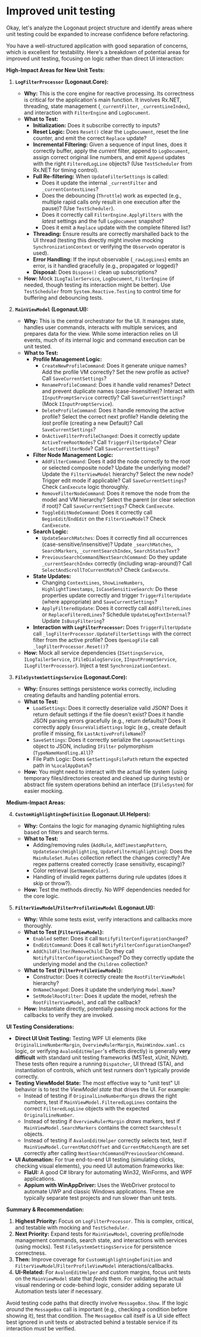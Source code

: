 # Improved unit testing

Okay, let's analyze the Logonaut project structure and identify areas where unit testing could be expanded to increase confidence before refactoring.

You have a well-structured application with good separation of concerns, which is excellent for testability. Here's a breakdown of potential areas for improved unit testing, focusing on logic rather than direct UI interaction:

**High-Impact Areas for New Unit Tests:**

1.  **`LogFilterProcessor` (Logonaut.Core):**
    *   **Why:** This is the core engine for reactive processing. Its correctness is critical for the application's main function. It involves Rx.NET, threading, state management (`_currentFilter`, `_currentLineIndex`), and interaction with `FilterEngine` and `LogDocument`.
    *   **What to Test:**
        *   **Initialization:** Does it subscribe correctly to inputs?
        *   **Reset Logic:** Does `Reset()` clear the `LogDocument`, reset the line counter, and emit the correct `Replace` update?
        *   **Incremental Filtering:** Given a sequence of input lines, does it correctly buffer, apply the *current* filter, append to `LogDocument`, assign correct original line numbers, and emit `Append` updates with the right `FilteredLogLine` objects? (Use `TestScheduler` from Rx.NET for timing control).
        *   **Full Re-filtering:** When `UpdateFilterSettings` is called:
            *   Does it update the internal `_currentFilter` and `_currentContextLines`?
            *   Does the debouncing (`Throttle`) work as expected (e.g., multiple rapid calls only result in one execution after the pause)? (Use `TestScheduler`).
            *   Does it correctly call `FilterEngine.ApplyFilters` with the *latest* settings and the full `LogDocument` snapshot?
            *   Does it emit a `Replace` update with the complete filtered list?
        *   **Threading:** Ensure results are correctly marshalled back to the UI thread (testing this directly might involve mocking `SynchronizationContext` or verifying the `ObserveOn` operator is used).
        *   **Error Handling:** If the input observable (`_rawLogLines`) emits an error, is it handled gracefully (e.g., propagated or logged)?
        *   **Disposal:** Does `Dispose()` clean up subscriptions?
    *   **How:** Mock `ILogTailerService`, `LogDocument`, `FilterEngine` (if needed, though testing its interaction might be better). Use `TestScheduler` from `System.Reactive.Testing` to control time for buffering and debouncing tests.

2.  **`MainViewModel` (Logonaut.UI):**
    *   **Why:** This is the central orchestrator for the UI. It manages state, handles user commands, interacts with multiple services, and prepares data for the view. While some interaction relies on UI events, much of its internal logic and command execution can be unit tested.
    *   **What to Test:**
        *   **Profile Management Logic:**
            *   `CreateNewProfileCommand`: Does it generate unique names? Add the profile VM correctly? Set the new profile as active? Call `SaveCurrentSettings`?
            *   `RenameProfileCommand`: Does it handle valid renames? Detect and prevent duplicate names (case-insensitive)? Interact with `IInputPromptService` correctly? Call `SaveCurrentSettings`? (Mock `IInputPromptService`).
            *   `DeleteProfileCommand`: Does it handle removing the active profile? Select the correct next profile? Handle deleting the *last* profile (creating a new Default)? Call `SaveCurrentSettings`?
            *   `OnActiveFilterProfileChanged`: Does it correctly update `ActiveTreeRootNodes`? Call `TriggerFilterUpdate`? Clear `SelectedFilterNode`? Call `SaveCurrentSettings`?
        *   **Filter Node Management Logic:**
            *   `AddFilterCommand`: Does it add the node correctly to the root or selected composite node? Update the underlying model? Update the `FilterViewModel` hierarchy? Select the new node? Trigger edit mode if applicable? Call `SaveCurrentSettings`? Check `CanExecute` logic thoroughly.
            *   `RemoveFilterNodeCommand`: Does it remove the node from the model and VM hierarchy? Select the parent (or clear selection if root)? Call `SaveCurrentSettings`? Check `CanExecute`.
            *   `ToggleEditNodeCommand`: Does it correctly call `BeginEdit`/`EndEdit` on the `FilterViewModel`? Check `CanExecute`.
        *   **Search Logic:**
            *   `UpdateSearchMatches`: Does it correctly find all occurrences (case-sensitive/insensitive)? Update `_searchMatches`, `SearchMarkers`, `_currentSearchIndex`, `SearchStatusText`?
            *   `PreviousSearchCommand`/`NextSearchCommand`: Do they update `_currentSearchIndex` correctly (including wrap-around)? Call `SelectAndScrollToCurrentMatch`? Check `CanExecute`.
        *   **State Updates:**
            *   Changing `ContextLines`, `ShowLineNumbers`, `HighlightTimestamps`, `IsCaseSensitiveSearch`: Do these properties update correctly and trigger `TriggerFilterUpdate` (where appropriate) and `SaveCurrentSettings`?
            *   `ApplyFilteredUpdate`: Does it correctly call `AddFilteredLines` or `ReplaceFilteredLines`? Schedule `UpdateLogTextInternal`? Update `IsBusyFiltering`?
        *   **Interaction with `LogFilterProcessor`:** Does `TriggerFilterUpdate` call `_logFilterProcessor.UpdateFilterSettings` with the correct filter from the active profile? Does `OpenLogFile` call `_logFilterProcessor.Reset()`?
    *   **How:** Mock all service dependencies (`ISettingsService`, `ILogTailerService`, `IFileDialogService`, `IInputPromptService`, `ILogFilterProcessor`). Inject a test `SynchronizationContext`.

3.  **`FileSystemSettingsService` (Logonaut.Core):**
    *   **Why:** Ensures settings persistence works correctly, including creating defaults and handling potential errors.
    *   **What to Test:**
        *   `LoadSettings`: Does it correctly deserialize valid JSON? Does it return default settings if the file doesn't exist? Does it handle JSON parsing errors gracefully (e.g., return defaults)? Does it correctly apply `EnsureValidSettings` logic (e.g., create default profile if missing, fix `LastActiveProfileName`)?
        *   `SaveSettings`: Does it correctly serialize the `LogonautSettings` object to JSON, including `IFilter` polymorphism (`TypeNameHandling.All`)?
        *   File Path Logic: Does `GetSettingsFilePath` return the expected path in `%LocalAppData%`?
    *   **How:** You might need to interact with the actual file system (using temporary files/directories created and cleaned up during tests) or abstract file system operations behind an interface (`IFileSystem`) for easier mocking.

**Medium-Impact Areas:**

4.  **`CustomHighlightingDefinition` (Logonaut.UI.Helpers):**
    *   **Why:** Contains the logic for managing dynamic highlighting rules based on filters and search terms.
    *   **What to Test:**
        *   Adding/removing rules (`AddRule`, `AddTimestampPattern`, `UpdateSearchHighlighting`, `UpdateFilterHighlighting`): Does the `MainRuleSet.Rules` collection reflect the changes correctly? Are regex patterns created correctly (case sensitivity, escaping)?
        *   Color retrieval (`GetNamedColor`).
        *   Handling of invalid regex patterns during rule updates (does it skip or throw?).
    *   **How:** Test the methods directly. No WPF dependencies needed for the core logic.

5.  **`FilterViewModel`/`FilterProfileViewModel` (Logonaut.UI):**
    *   **Why:** While some tests exist, verify interactions and callbacks more thoroughly.
    *   **What to Test (`FilterViewModel`):**
        *   `Enabled` setter: Does it call `NotifyFilterConfigurationChanged`?
        *   `EndEditCommand`: Does it call `NotifyFilterConfigurationChanged`?
        *   `AddChildFilter`/`RemoveChild`: Do they call `NotifyFilterConfigurationChanged`? Do they correctly update the underlying model and the `Children` collection?
    *   **What to Test (`FilterProfileViewModel`):**
        *   Constructor: Does it correctly create the `RootFilterViewModel` hierarchy?
        *   `OnNameChanged`: Does it update the underlying `Model.Name`?
        *   `SetModelRootFilter`: Does it update the model, refresh the `RootFilterViewModel`, and call the callback?
    *   **How:** Instantiate directly, potentially passing mock actions for the callbacks to verify they are invoked.

**UI Testing Considerations:**

*   **Direct UI Unit Testing:** Testing WPF UI elements (like `OriginalLineNumberMargin`, `OverviewRulerMargin`, `MainWindow.xaml.cs` logic, or verifying `AvalonEditHelper`'s effects directly) is generally **very difficult** with standard unit testing frameworks (MSTest, xUnit, NUnit). These tests often require a running `Dispatcher`, UI thread (STA), and instantiation of controls, which unit test runners don't typically provide correctly.
*   **Testing ViewModel State:** The most effective way to "unit test" UI behavior is to test the *ViewModel state* that drives the UI. For example:
    *   Instead of testing if `OriginalLineNumberMargin` *draws* the right numbers, test if `MainViewModel.FilteredLogLines` contains the correct `FilteredLogLine` objects with the expected `OriginalLineNumber`.
    *   Instead of testing if `OverviewRulerMargin` *draws* markers, test if `MainViewModel.SearchMarkers` contains the correct `SearchResult` objects.
    *   Instead of testing if `AvalonEditHelper` correctly selects text, test if `MainViewModel.CurrentMatchOffset` and `CurrentMatchLength` are set correctly after calling `NextSearchCommand`/`PreviousSearchCommand`.
*   **UI Automation:** For true end-to-end UI testing (simulating clicks, checking visual elements), you need UI automation frameworks like:
    *   **FlaUI:** A good C# library for automating Win32, WinForms, and WPF applications.
    *   **Appium with WinAppDriver:** Uses the WebDriver protocol to automate UWP and classic Windows applications.
    These are typically separate test projects and run slower than unit tests.

**Summary & Recommendation:**

1.  **Highest Priority:** Focus on `LogFilterProcessor`. This is complex, critical, and testable with mocking and `TestScheduler`.
2.  **Next Priority:** Expand tests for `MainViewModel`, covering profile/node management commands, search state, and interactions with services (using mocks). Test `FileSystemSettingsService` for persistence correctness.
3.  **Then:** Improve coverage for `CustomHighlightingDefinition` and `FilterViewModel`/`FilterProfileViewModel` interactions/callbacks.
4.  **UI-Related:** For `AvalonEditHelper` and custom margins, focus unit tests on the `MainViewModel` state that *feeds* them. For validating the actual visual rendering or code-behind logic, consider adding separate UI Automation tests later if necessary.

Avoid testing code paths that directly involve `MessageBox.Show`. If the logic *around* the `MessageBox` call is important (e.g., checking a condition before showing it), test that condition. The `MessageBox` call itself is a UI side effect best ignored in unit tests or abstracted behind a testable service if its interaction *must* be verified.